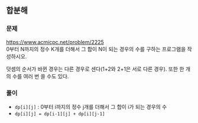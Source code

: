 ## 합분해
### 문제
https://www.acmicpc.net/problem/2225  
0부터 N까지의 정수 K개를 더해서 그 합이 N이 되는 경우의 수를 구하는 프로그램을 작성하시오.

덧셈의 순서가 바뀐 경우는 다른 경우로 센다(1+2와 2+1은 서로 다른 경우). 또한 한 개의 수를 여러 번 쓸 수도 있다.

### 풀이
- ```dp[i][j]``` : 0부터 i까지의 정수 j개를 더해서 그 합이 i가 되는 경우의 수
- ```dp[i][j] = dp[i-1][j] + dp[i][j-1]```